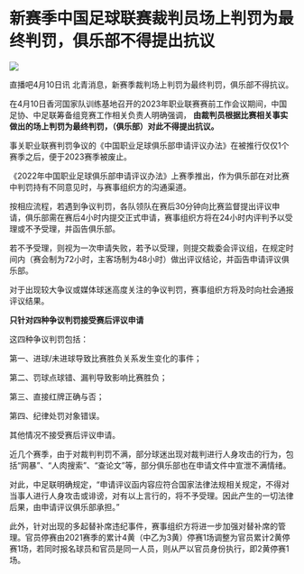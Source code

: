 # 新赛季中国足球联赛裁判员场上判罚为最终判罚，俱乐部不得提出抗议

![](https://inews.gtimg.com/om_bt/ObmDYHsHUGiwd1j2qpzPuOdzz_5IyaU9c1m8EH8P8WVHwAA/1000)

直播吧4月10日讯 北青消息，新赛季裁判场上判罚为最终判罚，俱乐部不得抗议。

在4月10日香河国家队训练基地召开的2023年职业联赛赛前工作会议期间，中国足协、中足联筹备组竞赛工作相关负责人明确强调，
**由裁判员根据比赛相关事实做出的场上判罚为最终判罚，（俱乐部）对此不得提出抗议。**

事关职业联赛判罚争议的《中国职业足球俱乐部申请评议办法》在被推行仅仅1个赛季之后，便于2023赛季被废止。

《2022年中国职业足球俱乐部申请评议办法》上赛季推出，作为俱乐部在对比赛中判罚持有不同意见时，与赛事组织方的沟通渠道。

按相应流程，若遇到争议判罚，各队领队在赛后30分钟向比赛监督提出评议申请，俱乐部需在赛后4小时内提交正式申请，赛事组织方将在24小时内评判予以受理或不予受理，并函告俱乐部。

若不予受理，则视为一次申请失败，若予以受理，则提交裁委会评议组，在规定时间内（赛会制为72小时，主客场制为48小时）做出评议结论，并函告申请评议俱乐部。

对于出现较大争议或媒体球迷高度关注的争议判罚，赛事组织方将及时向社会通报评议结果。

**只针对四种争议判罚接受赛后评议申请**

这四种争议判罚包括：

第一、进球/未进球导致比赛胜负关系发生变化的事件；

第二、罚球点球错、漏判导致影响比赛胜负；

第三、直接红牌正确与否；

第四、纪律处罚对象错误。

其他情况不接受赛后评议申请。

近几个赛季，由于对裁判判罚不满，部分球迷出现对裁判进行人身攻击的行为，包括“网暴”、“人肉搜索”、“查论文”等，部分俱乐部也在申请文件中宣泄不满情绪。

对此，中足联明确规定，“申请评议函内容应符合国家法律法规相关规定，不得对当事人进行人身攻击或诽谤，对有以上言行的，将不予受理。因此产生的一切法律后果，由申请评议俱乐部承担。”

此外，针对出现的多起替补席违纪事件，赛事组织方将进一步加强对替补席的管理。官员停赛由2021赛季的累计4黄（中乙为3黄）停赛1场调整为官员累计2黄停赛1场，若同时报名球员和官员是同一人员，则从严以官员身份执行，即2黄停赛1场。

